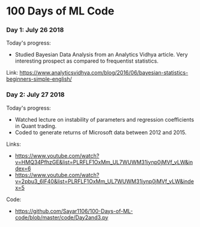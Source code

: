 # 100 Days of ML Code

### Day 1: July 26 2018

Today's progress:
  * Studied Bayesian Data Analysis from an Analytics Vidhya article. Very interesting prospect as compared to frequentist statistics.

Link: https://www.analyticsvidhya.com/blog/2016/06/bayesian-statistics-beginners-simple-english/

### Day 2: July 27 2018

Today's progress:
  * Watched lecture on instability of parameters and regression coefficients in Quant trading.
  * Coded to generate returns of Microsoft data between 2012 and 2015.

Links:
  * https://www.youtube.com/watch?v=HMQ34PfhzGE&list=PLRFLF1OxMm_UL7WUWM31iynp0jMVf_vLW&index=6
  * https://www.youtube.com/watch?v=2pbu3_6lF40&list=PLRFLF1OxMm_UL7WUWM31iynp0jMVf_vLW&index=5

Code:
  * https://github.com/Sayar1106/100-Days-of-ML-code/blob/master/code/Day2and3.py
